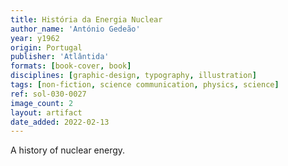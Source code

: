 ```yaml
---
title: História da Energia Nuclear
author_name: 'António Gedeão'
year: y1962
origin: Portugal
publisher: 'Atlântida'
formats: [book-cover, book]
disciplines: [graphic-design, typography, illustration]
tags: [non-fiction, science communication, physics, science]
ref: sol-030-0027
image_count: 2
layout: artifact
date_added: 2022-02-13
---
```

A history of nuclear energy.
